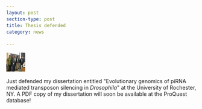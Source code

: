 ```yaml
---
layout: post
section-type: post
title: Thesis defended
category: news

---
```

<img src="/img/defense.jpg" alt="HTML5 Icon" style="width:50px;height:50px;">

<p>Just defended my dissertation entitled "Evolutionary genomics of piRNA mediated transposon silencing in <i>Drosophila</i>" at the University of Rochester, NY. A PDF copy of my dissertation will soon be available at the ProQuest database!


